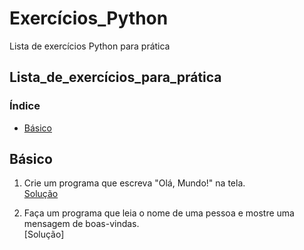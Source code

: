 # Exercícios_Python
Lista de exercícios Python para prática

## Lista_de_exercícios_para_prática

### Índice
- [Básico](#básico)

## Básico
1. Crie um programa que escreva "Olá, Mundo!" na tela.<br>
 [Solução](https://github.com/PedroHenriRB/Exercicios_Python/blob/main/basico/ex001.py)<br>

2. Faça um programa que leia o nome de uma pessoa e mostre uma mensagem de boas-vindas.<br>
 [Solução]